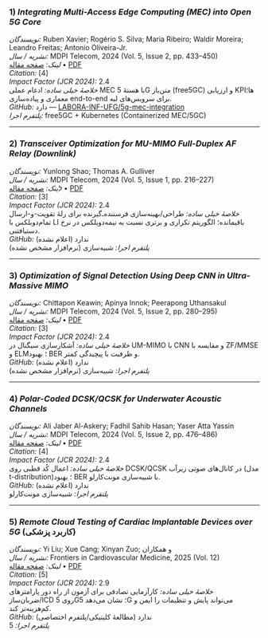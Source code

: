 ### 1) *Integrating Multi-Access Edge Computing (MEC) into Open 5G Core*  
*نویسندگان:* Ruben Xavier; Rogério S. Silva; Maria Ribeiro; Waldir Moreira; Leandro Freitas; Antonio Oliveira-Jr.  
*نشریه / سال:* MDPI Telecom, 2024 (Vol. 5, Issue 2, pp. 433–450)  
*لینک:* [صفحه مقاله](https://www.mdpi.com/2673-4001/5/2/22) • [PDF](https://www.mdpi.com/2673-4001/5/2/22/pdf)  
*Citation:* [4]  
*Impact Factor (JCR 2024):* 2.4  
*خلاصهٔ خیلی ساده:* ادغام عملی MEC با هستهٔ 5G متن‌باز (free5GC) و ارزیابی KPIها؛ معماری و پیاده‌سازی end-to-end برای سرویس‌های لبه.  
*GitHub:* دارد — [LABORA-INF-UFG/5g-mec-integration](https://github.com/LABORA-INF-UFG/5g-mec-integration)  
*پلتفرم اجرا:* free5GC + Kubernetes (Containerized MEC/5GC)

---

### 2) *Transceiver Optimization for MU-MIMO Full-Duplex AF Relay (Downlink)*  
*نویسندگان:* Yunlong Shao; Thomas A. Gulliver  
*نشریه / سال:* MDPI Telecom, 2024 (Vol. 5, Issue 1, pp. 216–227)  
*לینک:* [صفحه مقاله](https://www.mdpi.com/2673-4001/5/1/11) • [PDF](https://www.mdpi.com/2673-4001/5/1/11/pdf)  
*Citation:* [3]  
*Impact Factor (JCR 2024):* 2.4  
*خلاصهٔ خیلی ساده:* طراحی/بهینه‌سازی فرستنده‌ـ‌گیرنده برای رلهٔ تقویت-و-ارسال تمام‌دوبلکس با LI باقیمانده؛ الگوریتم تکراری و برتری نسبت به نیمه‌دوبلکس در نرخ دستیافتنی.  
*GitHub:* ندارد (اعلام نشده)  
*پلتفرم اجرا:* شبیه‌سازی (نرم‌افزار مشخص نشده)

---

### 3) *Optimization of Signal Detection Using Deep CNN in Ultra-Massive MIMO*  
*نویسندگان:* Chittapon Keawin; Apinya Innok; Peerapong Uthansakul  
*نشریه / سال:* MDPI Telecom, 2024 (Vol. 5, Issue 2, pp. 280–295)  
*لینک:* [صفحه مقاله](https://www.mdpi.com/2673-4001/5/2/14) • [PDF](https://www.mdpi.com/2673-4001/5/2/14/pdf)  
*Citation:* [3]  
*Impact Factor (JCR 2024):* 2.4  
*خلاصهٔ خیلی ساده:* آشکارسازی سیگنال در UM-MIMO با CNN و مقایسه با ZF/MMSE و ELM؛ بهبود BER و ظرفیت با پیچیدگی کمتر.  
*GitHub:* ندارد (اعلام نشده)  
*پلتفرم اجرا:* شبیه‌سازی (نرم‌افزار مشخص نشده)

---

### 4) *Polar-Coded DCSK/QCSK for Underwater Acoustic Channels*  
*نویسندگان:* Ali Jaber Al-Askery; Fadhil Sahib Hasan; Yaser Atta Yassin  
*نشریه / سال:* MDPI Telecom, 2024 (Vol. 5, Issue 2, pp. 476–486)  
*لینک:* [صفحه مقاله](https://www.mdpi.com/2673-4001/5/2/24) • [PDF](https://www.mdpi.com/2673-4001/5/2/24/pdf)  
*Citation:* [4]  
*Impact Factor (JCR 2024):* 2.4  
*خلاصهٔ خیلی ساده:* اعمال کُد قطبی روی DCSK/QCSK در کانال‌های صوتی زیرآب (مدل t-distribution)؛ بهبود BER با شبیه‌سازی مونت‌کارلو.  
*GitHub:* ندارد (اعلام نشده)  
*پلتفرم اجرا:* شبیه‌سازی مونت‌کارلو

---

### 5) *Remote Cloud Testing of Cardiac Implantable Devices over 5G* (کاربرد پزشکی)  
*نویسندگان:* Yi Liu; Xue Cang; Xinyan Zuo; و همکاران  
*نشریه / سال:* Frontiers in Cardiovascular Medicine, 2025 (Vol. 12)  
*لینک:* [صفحه مقاله](https://www.frontiersin.org/journals/cardiovascular-medicine/articles/10.3389/fcvm.2025.1470848/full) • [PDF](https://www.frontiersin.org/journals/cardiovascular-medicine/articles/10.3389/fcvm.2025.1470848/pdf)  
*Citation:* [5]  
*Impact Factor (JCR 2024):* 2.9  
*خلاصهٔ خیلی ساده:* کارآزمایی تصادفی برای آزمون از راه دور پارامترهای ضربان‌ساز/ICD روی 5G؛ نشان می‌دهد 5G می‌تواند پایش و تنظیمات را ایمن و کم‌هزینه‌تر کند.  
*GitHub:* ندارد (مطالعهٔ کلینیکی/پلتفرم اختصاصی)  
*پلتفرم اجرا:* 5
